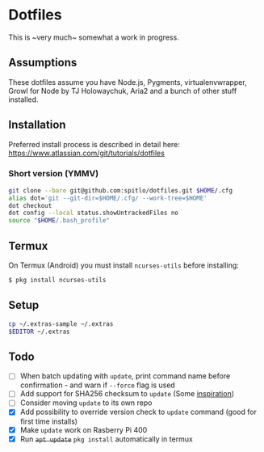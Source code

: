 # Dotfiles

This is ~very much~ somewhat a work in progress.

## Assumptions

These dotfiles assume you have Node.js, Pygments, virtualenvwrapper, Growl for Node by TJ Holowaychuk, Aria2 and a bunch of other stuff installed.

## Installation

Preferred install process is described in detail here:
<https://www.atlassian.com/git/tutorials/dotfiles>

### Short version (YMMV)

```bash
git clone --bare git@github.com:spitlo/dotfiles.git $HOME/.cfg
alias dot='git --git-dir=$HOME/.cfg/ --work-tree=$HOME'
dot checkout
dot config --local status.showUntrackedFiles no
source "$HOME/.bash_profile"
```

## Termux

On Termux (Android) you must install `ncurses-utils` before installing:

```bash
$ pkg install ncurses-utils
```

## Setup

```bash
cp ~/.extras-sample ~/.extras
$EDITOR ~/.extras
```

## Todo

- [ ] When batch updating with `update`, print command name before confirmation - and warn if `--force` flag is used
- [ ] Add support for SHA256 checksum to `update` (Some [inspiration](https://github.com/client9/shlib/blob/master/hash_sha256.sh))
- [ ] Consider moving `update` to its own repo
- [x] Add possibility to override version check to `update` command (good for first time installs)
- [x] Make `update` work on Rasberry Pi 400
- [x] Run ~~`apt update`~~ `pkg install` automatically in termux
